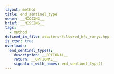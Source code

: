 ```yaml
---
layout: method
title: end_sentinel_type
owner: __MISSING__
brief: __MISSING__
tags:
  - method
defined_in_file: adaptors/filtered_bfs_range.hpp
is_ctor: true
overloads:
  end_sentinel_type():
    description: __OPTIONAL__
    return: __OPTIONAL__
    signature_with_names: end_sentinel_type()
---
```

